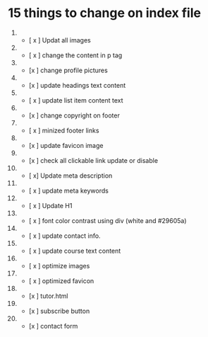# 15 things to change on index file

1.  - [ x ]  Updat all images
2.  - [ x ] change the content in p tag
3. - [x ] change profile pictures 
4. - [x ] update headings text content
5. - [ x ] update list item content text
6. - [x ] change copyright on footer
7. - [ x ] minized footer links
8. - [x ] update favicon image
9. - [x ] check all clickable link update or disable
10. - [ x] Update meta description
11. - [ x ] update meta keywords 
12. - [ x ] Update H1
13. - [ x ] font color contrast using div (white and #29605a)
14. - [ x ] update contact info.
15. - [ x ] update course text content
16. - [ x ] optimize images
17. - [ x ] optimized favicon
18. - [x ] tutor.html
19. - [x ] subscribe button
20. - [x ] contact form